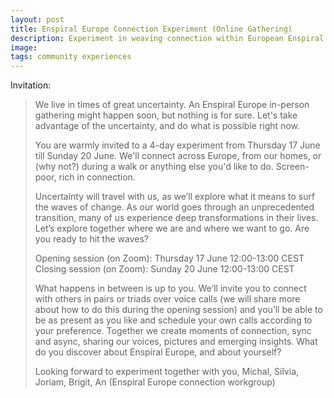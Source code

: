 ```yaml
---
layout: post
title: Enspiral Europe Connection Experiment (Online Gathering)
description: Experiment in weaving connection within European Enspiral Crowd
image:
tags: community experiences
---
```


Invitation:

> We live in times of great uncertainty. An Enspiral Europe in-person gathering might happen soon, but nothing is for sure. Let's take advantage of the uncertainty, and do what is possible right now.
> 
> You are warmly invited to a 4-day experiment from Thursday 17 June till Sunday 20 June. We'll connect across Europe, from our homes, or (why not?) during a walk or anything else you'd like to do. Screen-poor, rich in connection. 
> 
> Uncertainty will travel with us, as we’ll explore what it means to surf the waves of change. As our world goes through an unprecedented transition, many of us experience deep transformations in their lives. Let’s explore together where we are and where we want to go. Are you ready to hit the waves? 
> 
> Opening session (on Zoom): Thursday 17 June 12:00-13:00 CEST
> Closing session (on Zoom): Sunday 20 June 12:00-13:00 CEST
> 
> What happens in between is up to you. We’ll invite you to connect with others in pairs or triads over voice calls (we will share more about how to do this during the opening session) and you’ll be able to be as present as you like and schedule your own calls according to your preference. Together we create moments of connection, sync and async, sharing our voices, pictures and emerging insights. What do you discover about Enspiral Europe, and about yourself?
> 
> Looking forward to experiment together with you,
> Michal, Silvia, Joriam, Brigit, An
> (Enspiral Europe connection workgroup)